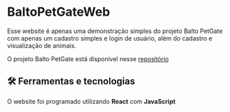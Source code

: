 # BaltoPetGateWeb
Esse website é apenas uma demonstração simples do projeto Balto PetGate com apenas um cadastro simples e login de usuário, além do cadastro e visualização de animais.

O projeto Balto PetGate está disponível nesse [repositório](https://github.com/sandycavalcanti/BaltoPetGate)

## 🛠️ Ferramentas e tecnologias
O website foi programado utilizando **React** com **JavaScript**